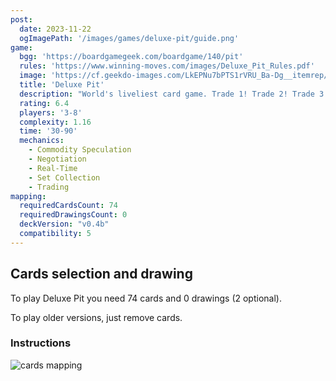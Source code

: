 ```yaml
---
post: 
  date: 2023-11-22
  ogImagePath: '/images/games/deluxe-pit/guide.png'
game:
  bgg: 'https://boardgamegeek.com/boardgame/140/pit'
  rules: 'https://www.winning-moves.com/images/Deluxe_Pit_Rules.pdf'
  image: 'https://cf.geekdo-images.com/LkEPNu7bPTS1rVRU_Ba-Dg__itemrep/img/Btm5OS2x5mfCwL2o_2nsqn5ZCwE=/fit-in/246x300/filters:strip_icc()/pic423644.jpg'
  title: 'Deluxe Pit'
  description: "World's liveliest card game. Trade 1! Trade 2! Trade 3! Trade 4! Corner the market."
  rating: 6.4
  players: '3-8'
  complexity: 1.16
  time: '30-90'
  mechanics:
    - Commodity Speculation
    - Negotiation
    - Real-Time
    - Set Collection
    - Trading
mapping:
  requiredCardsCount: 74
  requiredDrawingsCount: 0
  deckVersion: "v0.4b"
  compatibility: 5
---
```


## Cards selection and drawing

To play Deluxe Pit you need 74 cards and 0 drawings (2 optional).

To play older versions, just remove cards.

### Instructions

![cards mapping](/images/games/deluxe-pit/guide.png)
